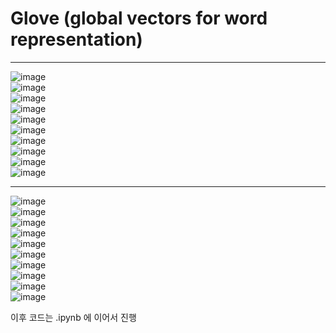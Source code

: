 # Glove (global vectors for word representation)
---
![image](https://github.com/DUMCHPPACH/YOUNG/blob/main/img/9_6/9_6(1).jpg)  
![image](https://github.com/DUMCHPPACH/YOUNG/blob/main/img/9_6/9_6(2).jpg)  
![image](https://github.com/DUMCHPPACH/YOUNG/blob/main/img/9_6/9_6(3).jpg)  
![image](https://github.com/DUMCHPPACH/YOUNG/blob/main/img/9_6/9_6(4).jpg)  
![image](https://github.com/DUMCHPPACH/YOUNG/blob/main/img/9_6/9_6(5).jpg)  
![image](https://github.com/DUMCHPPACH/YOUNG/blob/main/img/9_6/9_6(6).jpg)  
![image](https://github.com/DUMCHPPACH/YOUNG/blob/main/img/9_6/9_6(7).jpg)  
![image](https://github.com/DUMCHPPACH/YOUNG/blob/main/img/9_6/9_6(8).jpg)  
![image](https://github.com/DUMCHPPACH/YOUNG/blob/main/img/9_6/9_6(9).jpg)  
![image](https://github.com/DUMCHPPACH/YOUNG/blob/main/img/9_6/9_6(10).jpg)  

---

![image](../img/9_6/9_6(1).jpg)  
![image](../img/9_6/9_6(2).jpg)  
![image](../img/9_6/9_6(3).jpg)  
![image](../img/9_6/9_6(4).jpg)  
![image](../img/9_6/9_6(5).jpg)  
![image](../img/9_6/9_6(6).jpg)  
![image](../img/9_6/9_6(7).jpg)  
![image](../img/9_6/9_6(8).jpg)  
![image](../img/9_6/9_6(9).jpg)  
![image](../img/9_6/9_6(10).jpg)  


이후 코드는 .ipynb 에 이어서 진행

